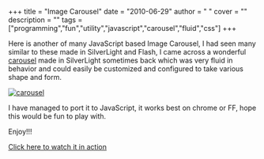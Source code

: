 
+++
title = "Image Carousel"
date = "2010-06-29"
author = " "
cover = ""
description = ""
tags = ["programming","fun","utility","javascript","carousel","fluid","css"]
+++

Here is another of many JavaScript based Image Carousel, I had seen many similar to these made in SilverLight and Flash, I came across a wonderful [carousel](http://www.shinedraw.com/animation-effect/flash-vs-silverlight-image-carousel/) made in SilverLight sometimes back which was very fluid in behavior and could easily be customized and configured to take various shape and form.

 [![carousel](http://www.varunpant.com/static/resources/carousel_thumb.png "carousel")](http://www.varunpant.com/static/resources/carousel.png)

 I have managed to port it to JavaScript, it works best on chrome or FF, hope this would be fun to play with.

 Enjoy!!!

 [Click here to watch it in action ](http://varunpant.com/static/resources/Carousel.html)


